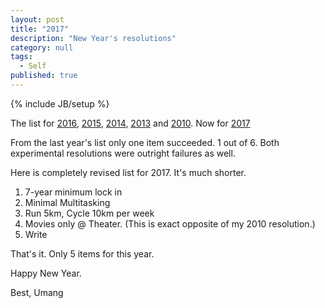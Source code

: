 ```yaml
---
layout: post
title: "2017"
description: "New Year's resolutions"
category: null
tags: 
  - Self
published: true
---
```

 
{% include JB/setup %}

The list for [2016](../../../2015/12/2016/), [2015](../../../2014/12/2015/), [2014](../../../2013/12/2014/), [2013](../../../2012/12/2013/) and [2010](../../../2009/12/resolve/). Now for [2017](../../../2016/12/2017/)

From the last year's list only one item succeeded. 1 out of 6. Both experimental resolutions were outright failures as well. 


Here is completely revised list for 2017. It's much shorter.

1. 7-year minimum lock in
2. Minimal Multitasking
3. Run 5km, Cycle 10km per week
4. Movies only @ Theater. (This is exact opposite of my 2010 resolution.)
5. Write

That's it. Only 5 items for this year. 

Happy New Year.

Best, Umang
